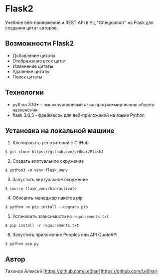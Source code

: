 # Flask2

Учебное веб-приложение и REST API в УЦ "Специалист" на Flask для создания цитат авторов.

## Возможности Flask2

- Добавление цитаты
- Отображение всех цитат
- Изменение цитаты
- Удаление цитаты
- Поиск цитаты

## Технологии

- python 3.10+ - высокоуровневый язык программирования общего назначения
- flask 3.0.3 - фреймворк для веб-приложений на языке Python

## Установка на локальной машине

1. Клонировать репозиторий c GitHub
```
$ git clone https://github.com/Le0har/Flask2
```
2. Создать виртуальное окружение
```
$ python3 -m venv flask_venv
```
3. Запустить виртуальное окружение
```
$ source flask_venv/bin/activate
```
4. Обновить менеджер пакетов pip
```
$ python -m pip install --upgrade pip
```
5. Установить зависимости из ```requirements.txt```
```
$ pip install -r requirements.txt
```

6. Запустить приложение Peoples или API QuoteAPI
```
$ python app.py
```

## Автор

Тихонов Алексей [https://github.com/Le0har](https://github.com/Le0har)